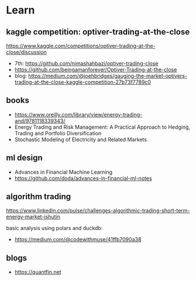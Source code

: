# Learn

## kaggle competition: optiver-trading-at-the-close
https://www.kaggle.com/competitions/optiver-trading-at-the-close/discussion

- 7th: https://github.com/nimashahbazi/optiver-trading-close
- https://github.com/beingamanforever/Optiver-Trading-at-the-close
- blog: https://medium.com/@joehbridges/gauging-the-market-optivers-trading-at-the-close-kaggle-competition-27b73f7789c0

## books
- https://www.oreilly.com/library/view/energy-trading-and/9781118339343/
- Energy Trading and Risk Management: A Practical Approach to Hedging, Trading and Portfolio Diversification
- Stochastic Modeling of Electricity and Related Markets

## ml design
- Advances in Financial Machine Learning
- https://github.com/doda/advances-in-financial-ml-notes

## algorithm trading
https://www.linkedin.com/pulse/challenges-algorithmic-trading-short-term-energy-market-ishutin

basic analysis using polars and duckdb:
- https://medium.com/@codewithmuse/41ffb7090a38

## blogs
- https://quantfin.net
